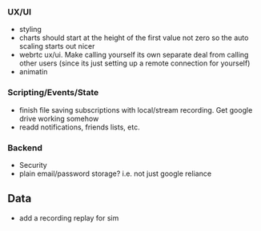 ### UX/UI
- styling
- charts should start at the height of the first value not zero so the auto scaling starts out nicer
- webrtc ux/ui. Make calling yourself its own separate deal from calling other users (since its just setting up a remote connection for yourself)
- animatin

### Scripting/Events/State

- finish file saving subscriptions with local/stream recording. Get google drive working somehow
- readd notifications, friends lists, etc.

### Backend

- Security
- plain email/password storage? i.e. not just google reliance


## Data

- add a recording replay for sim